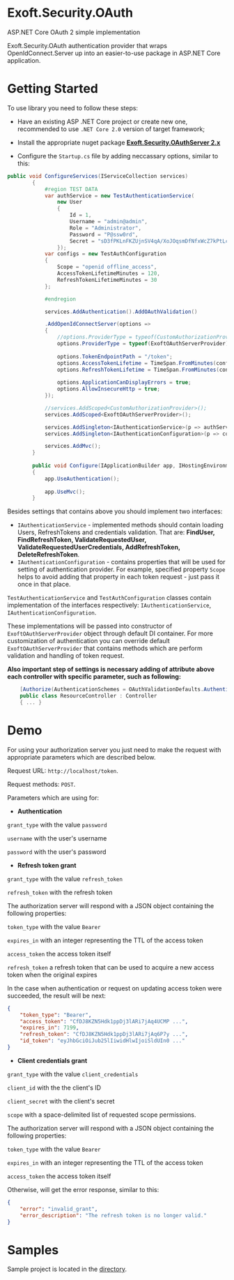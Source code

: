 # Exoft.Security.OAuth
ASP.NET Core OAuth 2 simple implementation

Exoft.Security.OAuth authentication provider that wraps OpenIdConnect.Server up into an easier-to-use package in ASP.NET Core application.

# Getting Started

To use library you need to follow these steps:

- Have an existing ASP .NET Core project or create new one, recommended to use `.NET Core 2.0` version of target framework;

- Install the appropriate nuget package [**Exoft.Security.OAuthServer 2.x**](https://www.nuget.org/packages/Exoft.Security.OAuthServer)

- Configure the `Startup.cs` file by adding neccassary options, similar to this:

```csharp
public void ConfigureServices(IServiceCollection services)
        {
            #region TEST DATA
            var authService = new TestAuthenticationService(
                new User
                {
                    Id = 1,
                    Username = "admin@admin",
                    Role = "Administrator",
                    Password = "P@ssw0rd",
                    Secret = "sD3fPKLnFKZUjnSV4qA/XoJOqsmDfNfxWcZ7kPtLc0I=" // SHA hash of Password - only for testing
                });
            var configs = new TestAuthConfiguration
            {
                Scope = "openid offline_access",
                AccessTokenLifetimeMinutes = 120,
                RefreshTokenLifetimeMinutes = 30
            };

            #endregion

            services.AddAuthentication().AddOAuthValidation()

            .AddOpenIdConnectServer(options =>
            {
                //options.ProviderType = typeof(CustomAuthorizationProvider);
                options.ProviderType = typeof(ExoftOAuthServerProvider);
                
                options.TokenEndpointPath = "/token";
                options.AccessTokenLifetime = TimeSpan.FromMinutes(configs.AccessTokenLifetimeMinutes);
                options.RefreshTokenLifetime = TimeSpan.FromMinutes(configs.RefreshTokenLifetimeMinutes);
                
                options.ApplicationCanDisplayErrors = true;
                options.AllowInsecureHttp = true;
            });

            //services.AddScoped<CustomAuthorizationProvider>();
            services.AddScoped<ExoftOAuthServerProvider>();

            services.AddSingleton<IAuthenticationService>(p => authService);
            services.AddSingleton<IAuthenticationConfiguration>(p => configs);

            services.AddMvc();
        }
        
        public void Configure(IApplicationBuilder app, IHostingEnvironment env)
        {
            app.UseAuthentication();
            
            app.UseMvc();
        }
```

Besides settings that contains above you should implement two interfaces: 
- `IAuthenticationService` - implemented methods should contain loading Users, RefreshTokens and credentials validation.
That are: **FindUser, FindRefreshToken, ValidateRequestedUser, ValidateRequestedUserCredentials, AddRefreshToken, DeleteRefreshToken**.
- `IAuthenticationConfiguration` - contains properties that will be used for setting of authentication provider.
For example, specified property `Scope` helps to avoid adding that property in each token request - just pass it once in that place.

`TestAuthenticationService` and `TestAuthConfiguration` classes contain implementation of the interfaces respectively: `IAuthenticationService`, `IAuthenticationConfiguration`.

These implementations will be passed into constructor of `ExoftOAuthServerProvider` object through default DI container. For more customization of authentication you can override default `ExoftOAuthServerProvider` that contains methods which are perform validation and handling of token request.

**Also important step of settings is necessary adding of attribute above each controller with specific parameter, such as following:**

```csharp
    [Authorize(AuthenticationSchemes = OAuthValidationDefaults.AuthenticationScheme]
    public class ResourceController : Controller
    { ... }
```

# Demo

For using your authorization server you just need to make the request with appropriate parameters which are described below.

Request URL: `http://localhost/token`.

Request methods: `POST`.

Parameters which are using for: 

- **Authentication**

`grant_type` with the value `password`

`username` with the user's username

`password` with the user's password


- **Refresh token grant**

`grant_type` with the value `refresh_token`

`refresh_token` with the refresh token


The authorization server will respond with a JSON object containing the following properties:

`token_type` with the value `Bearer`

`expires_in` with an integer representing the TTL of the access token

`access_token` the access token itself

`refresh_token` a refresh token that can be used to acquire a new access token when the original expires


In the case when authentication or request on updating access token were succeeded, the result will be next:

```json
{
    "token_type": "Bearer",
    "access_token": "CfDJ8KZN5Hdk1ppDj3lARi7jAq4UCMP ...",
    "expires_in": 7199,
    "refresh_token": "CfDJ8KZN5Hdk1ppDj3lARi7jAq6P7y ...",
    "id_token": "eyJhbGciOiJub25lIiwidHlwIjoiSldUIn0 ..."
}
```


- **Client credentials grant**

`grant_type` with the value `client_credentials`

`client_id` with the the client's ID

`client_secret` with the client's secret

`scope` with a space-delimited list of requested scope permissions.

The authorization server will respond with a JSON object containing the following properties:

`token_type` with the value `Bearer`

`expires_in` with an integer representing the TTL of the access token

`access_token` the access token itself


Otherwise, will get the error response, similar to this:

```json
{
    "error": "invalid_grant",
    "error_description": "The refresh token is no longer valid."
}
```

# Samples

Sample project is located in the [directory](https://github.com/Exoft/Exoft.Security.OAuthServer.Samples).
